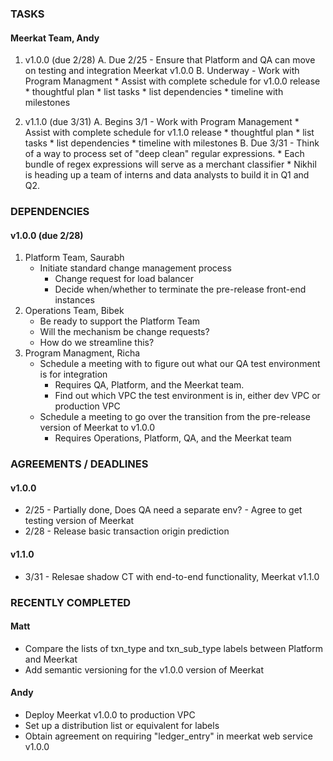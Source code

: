 ### TASKS
#### Meerkat Team, Andy
1.  v1.0.0 (due 2/28)
	A. Due 2/25 - Ensure that Platform and QA can move on testing and integration Meerkat v1.0.0
	B. Underway - Work with Program Managment
		* Assist with complete schedule for v1.0.0 release
			* thoughtful plan
			* list tasks
			* list dependencies
			* timeline with milestones

2.  v1.1.0 (due 3/31)
	A. Begins 3/1 - Work with Program Management
		* Assist with complete schedule for v1.1.0 release
			* thoughtful plan
			* list tasks
			* list dependencies
			* timeline with milestones
	B. Due 3/31 - Think of a way to process set of "deep clean" regular expressions.
		* Each bundle of regex expressions will serve as a merchant classifier
		* Nikhil is heading up a team of interns and data analysts to build it in Q1 and Q2.

### DEPENDENCIES
#### v1.0.0 (due 2/28)
1.  Platform Team, Saurabh
	* Initiate standard change management process
		* Change request for load balancer
		* Decide when/whether to terminate the pre-release front-end instances
2.  Operations Team, Bibek
	* Be ready to support the Platform Team
	* Will the mechanism be change requests?
	* How do we streamline this?
3.  Program Managment, Richa
	* Schedule a meeting with to figure out what our QA test environment is for integration
		* Requires QA, Platform, and the Meerkat team.
		* Find out which VPC the test environment is in, either dev VPC or production VPC 
	* Schedule a meeting to go over the transition from the pre-release version of Meerkat to v1.0.0
		* Requires Operations, Platform, QA, and the Meerkat team

### AGREEMENTS / DEADLINES
#### v1.0.0
* 2/25 - Partially done, Does QA need a separate env? - Agree to get testing version of Meerkat
* 2/28 - Release basic transaction origin prediction

#### v1.1.0
* 3/31 - Relesae shadow CT with end-to-end functionality, Meerkat v1.1.0

### RECENTLY COMPLETED
#### Matt
* Compare the lists of txn_type and txn_sub_type labels between Platform and Meerkat
* Add semantic versioning for the v1.0.0 version of Meerkat

#### Andy
* Deploy Meerkat v1.0.0 to production VPC
* Set up a distribution list or equivalent for labels
* Obtain agreement on requiring "ledger_entry" in meerkat web service v1.0.0

